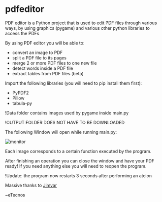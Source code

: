 # pdfeditor
PDF editor is a Python project that is used to edit PDF files through various ways, by using graphics (pygame) and various other python libraries to access the PDFs

By using PDF editor you will be able to:
- convert an image to PDF
- split a PDF file to its pages
- merge 2 or more PDF files to one new file
- detect words inside a PDF file
- extract tables from PDF files (beta)





Import the following libraries (you will need to pip install them first):
- PyPDF2
- Pillow
- tabula-py


!Data folder contains images used by pygame inside main.py

!OUTPUT FOLDER DOES NOT HAVE TO BE DOWNLOADED



The following Window will open while running main.py:



![monitor](https://github.com/etecnos/pdfeditor/blob/main/output/monitor.png?raw=true)


Each image corresponds to a certain function executed by the program.

After finishing an operation you can close the window and have your PDF ready! If you need anything else you will need to reopen the program.

!Update: the program now restarts 3 seconds after performing an atcion

Massive thanks to [Jimvar](https://github.com/Jimvar)

~eTecnos



